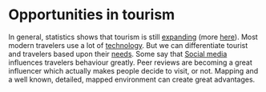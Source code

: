 # Opportunities in tourism

In general, statistics shows that tourism is still [expanding](http://visual.ly/tourism) (more [here](http://media.unwto.org/content/infographics)). Most modern travelers use a lot of [technology](http://www.tourism-review.com/infographics/tech_influence.jpg). But we can differentiate tourist and travelers based upon their [needs](http://www.theplaidzebra.com/how-to-spot-the-difference-between-a-tourist-and-a-traveller/). Some say that [Social media](http://www.adweek.com/socialtimes/social-media-travel-hospitality/466163) influences travelers behaviour greatly. Peer reviews are becoming a great influencer which actually makes people decide to visit, or not. Mapping and a well known, detailed, mapped environment can create great advantages.